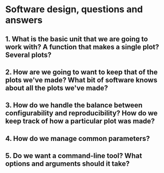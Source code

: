 # Software design, questions and answers


## 1. What is the basic unit that we are going to work with?  A function that makes a single plot?  Several plots?


## 2. How are we going to want to keep that of the plots we've made?  What bit of software knows about all the plots we've made?


## 3. How do we handle the balance between configurability and reproducibility?  How do we keep track of how a particular plot was made?


## 4. How do we manage common parameters?


## 5. Do we want a command-line tool?  What options and arguments should it take?
